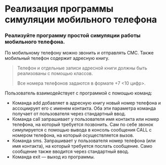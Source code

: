 # Реализация программы симуляции мобильного телефона

### Реализуйте программу простой симуляции работы мобильного телефона.

По мобильному телефону можно звонить и отправлять СМС. Также мобильный телефон содержит адресную книгу. 

> Телефон и отдельные записи адресной книги должны быть реализованы с помощью классов. 
> 
> Все номера телефонов задаются в формате +7 <10 цифр>.

Пользователь взаимодействует с программой с помощью команд:
- Команда add добавляет в адресную книгу новый номер телефона и ассоциирует его с именем контакта. Оба эти параметра команда получает от пользователя через стандартный ввод.
- Команда call запрашивает у пользователя имя контакта или номер телефона, на который требуется позвонить. Сам по себе звонок симулируется с помощью вывода в консоль сообщения CALL с номером телефона, на который осуществляется вызов.
- Команда sms. Запрашивает у пользователя номер телефона (или имя контакта), на который требуется послать сообщение. Само сообщение также вводится через стандартный ввод.
- Команда exit — выход из программы.
